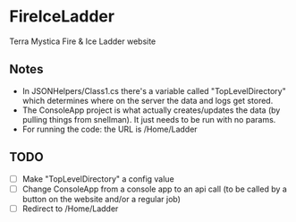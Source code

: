 # FireIceLadder
Terra Mystica Fire &amp; Ice Ladder website

## Notes
- In JSONHelpers/Class1.cs there's a variable called "TopLevelDirectory" which determines where on the server the data and logs get stored. 
- The ConsoleApp project is what actually creates/updates the data (by pulling things from snellman). It just needs to be run with no params. 
- For running the code: the URL is /Home/Ladder
 
## TODO
- [ ] Make "TopLevelDirectory" a config value
- [ ] Change ConsoleApp from a console app to an api call (to be called by a button on the website and/or a regular job)
- [ ] Redirect to /Home/Ladder
